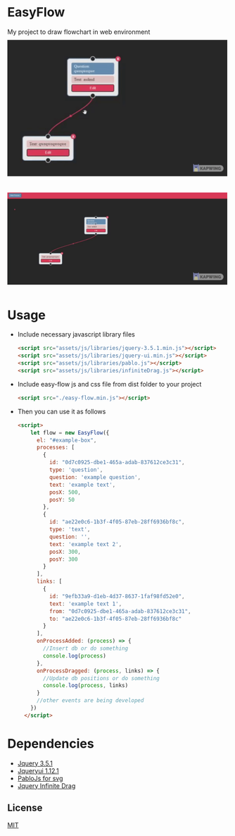 # EasyFlow
 My project to draw flowchart in web environment
 <img src="https://raw.githubusercontent.com/eminuzn/EasyFlow/main/assets/images/1.gif" width="500px" style="margin:10px auto;">

 <img src="https://raw.githubusercontent.com/eminuzn/EasyFlow/main/assets/images/2.gif" width="500px" style="margin:10px auto;">

# Usage

+ Include necessary javascript library files

  ```html
  <script src="assets/js/libraries/jquery-3.5.1.min.js"></script>
  <script src="assets/js/libraries/jquery-ui.min.js"></script>
  <script src="assets/js/libraries/pablo.js"></script>
  <script src="assets/js/libraries/infiniteDrag.js"></script>
  ```
+ Include easy-flow js and css file from dist folder to your project
  ```html
  <script src="./easy-flow.min.js"></script>
  ```
+ Then you can use it as follows
  ```html
  <script>
      let flow = new EasyFlow({
        el: "#example-box",
        processes: [
          {
            id: "0d7c0925-dbe1-465a-adab-837612ce3c31",
            type: 'question',
            question: 'example question',
            text: 'example text',
            posX: 500,
            posY: 50
          },
          {
            id: "ae22e0c6-1b3f-4f05-87eb-28ff6936bf8c",
            type: 'text',
            question: '',
            text: 'example text 2',
            posX: 300,
            posY: 300
          }
        ],
        links: [
          {
            id: "9efb33a9-d1eb-4d37-8637-1faf98fd52e0",
            text: 'example text 1',
            from: "0d7c0925-dbe1-465a-adab-837612ce3c31",
            to: "ae22e0c6-1b3f-4f05-87eb-28ff6936bf8c"
          }
        ],
        onProcessAdded: (process) => {
          //Insert db or do something
          console.log(process)
        },
        onProcessDragged: (process, links) => {
          //Update db positions or do something
          console.log(process, links)
        }
        //other events are being developed
      })
    </script>
  ```

# Dependencies
  + [Jquery 3.5.1](https://jquery.com/download/)
  + [Jqueryui 1.12.1](https://jqueryui.com/download/all/)
  + [PabloJs for svg](http://pablojs.com/)
  + [Jquery Infinite Drag](https://ianli.github.io/jquery-infinite-drag/)

## License
[MIT](https://choosealicense.com/licenses/mit/)